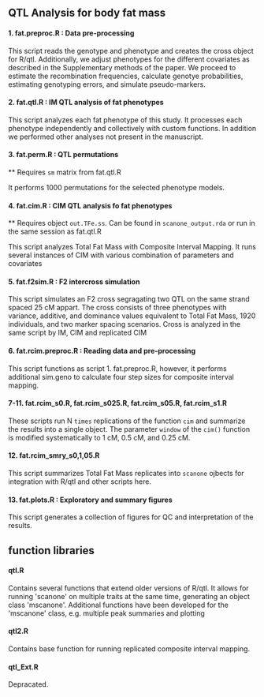 ## QTL Analysis for body fat mass

#### 1. fat.preproc.R : Data pre-processing

This script reads the genotype and phenotype and creates the cross object for R/qtl.  Additionally, we adjust phenotypes for the different covariates as described in the Supplementary methods of the paper.  We proceed to estimate the recombination frequencies, calculate genotye probabilities, estimating genotyping errors, and simulate pseudo-markers.

#### 2. fat.qtl.R : IM QTL analysis of fat phenotypes

This script analyzes each fat phenotype of this study.  It processes each phenotype independently and collectively with custom functions.  In addition we performed other analyses not present in the manuscript.

#### 3. fat.perm.R : QTL permutations

** Requires `sm` matrix from fat.qtl.R

It performs 1000 permutations for the selected phenotype models.

#### 4. fat.cim.R : CIM QTL analysis fo fat phenotypes

** Requires object `out.TFe.ss`. Can be found in ```scanone_output.rda``` or run in the same session as fat.qtl.R

This script analyzes Total Fat Mass with Composite Interval Mapping.  It runs several instances of CIM with various combination of parameters and covariates

#### 5. fat.f2sim.R : F2 intercross simulation

This script simulates an F2 cross segragating two QTL on the same strand spaced 25 cM appart.  The cross consists of three phenotypes with variance, additive, and dominance values equivalent to Total Fat Mass, 1920 individuals, and two marker spacing scenarios. Cross is analyzed in the same script by IM, CIM and replicated CIM

#### 6. fat.rcim.preproc.R : Reading data and pre-processing

This script functions as script 1. fat.preproc.R, however, it performs additional sim.geno to calculate four step sizes for composite interval mapping.

#### 7-11. fat.rcim_s0.R, fat.rcim_s025.R, fat.rcim_s05.R, fat.rcim_s1.R

These scripts run N ```times``` replications of the function ```cim``` and summarize the results into a single object.  The parameter ```window``` of the ```cim()``` function is modified systematically to 1 cM, 0.5 cM, and 0.25 cM.

#### 12. fat.rcim_smry_s0,1,05.R

This script summarizes Total Fat Mass replicates into ```scanone``` ojbects for integration with R/qtl and other scripts here.

#### 13. fat.plots.R : Exploratory and summary figures

This script generates a collection of figures for QC and interpretation of the results.


## function libraries

#### qtl.R

Contains several functions that extend older versions of R/qtl.  It allows for running 'scanone' on multiple traits at the same time, generating an object class 'mscanone'.  Additional functions have been developed for the 'mscanone' class, e.g. multiple peak summaries and plotting

#### qtl2.R

Contains base function for running replicated composite interval mapping.

#### qtl_Ext.R

Depracated.
